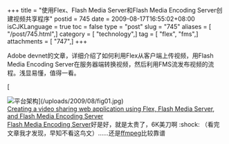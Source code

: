 +++
title = "使用Flex、Flash Media Server和Flash Media Encoding Server创建视频共享程序"
postid = 745
date = 2009-08-17T16:55:02+08:00
isCJKLanguage = true
toc = false
type = "post"
slug = "745"
aliases = [ "/post/745.html",]
category = [ "technology",]
tag = [ "flex", "fms",]
attachments = [ "747",]
+++


Adobe devnet的文章，详细介绍了如何利用Flex从客户端上传视频，用Flash
Media Encoding
Server在服务器端转换视频，然后利用FMS流发布视频的流程。浅显易懂，值得一看。

[  

![平台架构](/uploads/2009/08/fig01.jpg "平台架构")](/uploads/2009/08/fig01.jpg)  
[Creating a video sharing web application using Flex, Flash Media
Server, and Flash Media Encoding
Server](http://www.adobe.com/devnet/flashmediaserver/articles/video_sharing_web_app.html)  
[Flash Media Encoding
Server](http://www.adobe.com/cn/products/flashmediaencoding/)好是好，就是太贵了，6K美刀啊
:shock:
（看完文章我才发现，早知不看这鸟文）……还是[ffmpeg](http://ffmpeg.org/)比较靠谱

